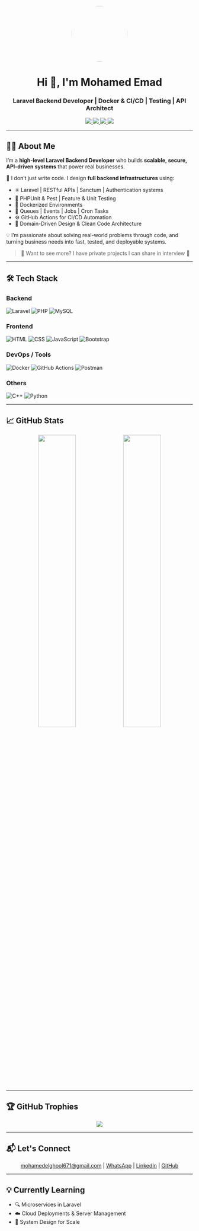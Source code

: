 <!-- HEADER -->
<p align="center">
  <img src="https://avatars.githubusercontent.com/u/121383443?s=400&u=f6854d7597cd6737b452f796e9404a40c429194f&v=4" width="150" style="border-radius:50%" />
</p>

<h1 align="center">Hi 👋, I'm Mohamed Emad</h1>
<h3 align="center">Laravel Backend Developer | Docker & CI/CD | Testing | API Architect</h3>

<p align="center">
  <a href="https://wa.me/201068013253" target="_blank">
    <img src="https://img.shields.io/badge/Whatsapp-25D366?style=for-the-badge&logo=whatsapp&logoColor=white"/>
  </a>
  <a href="mailto:mohamedelghool671@gmail.com">
    <img src="https://img.shields.io/badge/Gmail-D14836?style=for-the-badge&logo=gmail&logoColor=white"/>
  </a>
  <a href="https://linkedin.com/in/mohamed-emad-eldeen-abdulsattar-607699262" target="_blank">
    <img src="https://img.shields.io/badge/LinkedIn-0077B5?style=for-the-badge&logo=linkedin&logoColor=white"/>
  </a>
  <a href="https://www.facebook.com/Mohamed.Emad.Dev" target="_blank">
    <img src="https://img.shields.io/badge/Facebook-1877F2?style=for-the-badge&logo=facebook&logoColor=white"/>
  </a>
</p>

---

## 👨‍💻 About Me

I’m a **high-level Laravel Backend Developer** who builds **scalable, secure, API-driven systems** that power real businesses.

🚀 I don’t just write code. I design **full backend infrastructures** using:
- ✳️ Laravel | RESTful APIs | Sanctum | Authentication systems
- 🧪 PHPUnit & Pest | Feature & Unit Testing
- 🐳 Dockerized Environments
- 🔁 Queues | Events | Jobs | Cron Tasks
- ⚙️ GitHub Actions for CI/CD Automation
- 📐 Domain-Driven Design & Clean Code Architecture

💡 I’m passionate about solving real-world problems through code, and turning business needs into fast, tested, and deployable systems.

> 💬 Want to see more? I have private projects I can share in interview 👀

---

## 🛠️ Tech Stack

### Backend
![Laravel](https://img.shields.io/badge/Laravel-FF2D20?logo=laravel&logoColor=white&style=flat)
![PHP](https://img.shields.io/badge/PHP-777BB4?logo=php&logoColor=white&style=flat)
![MySQL](https://img.shields.io/badge/MySQL-4479A1?logo=mysql&logoColor=white&style=flat)

### Frontend
![HTML](https://img.shields.io/badge/HTML-E34F26?logo=html5&logoColor=white&style=flat)
![CSS](https://img.shields.io/badge/CSS-1572B6?logo=css3&logoColor=white&style=flat)
![JavaScript](https://img.shields.io/badge/JavaScript-F7DF1E?logo=javascript&logoColor=black&style=flat)
![Bootstrap](https://img.shields.io/badge/Bootstrap-7952B3?logo=bootstrap&logoColor=white&style=flat)

### DevOps / Tools
![Docker](https://img.shields.io/badge/Docker-2496ED?logo=docker&logoColor=white&style=flat)
![GitHub Actions](https://img.shields.io/badge/GitHub%20Actions-2088FF?logo=github-actions&logoColor=white&style=flat)
![Postman](https://img.shields.io/badge/Postman-FF6C37?logo=postman&logoColor=white&style=flat)

### Others
![C++](https://img.shields.io/badge/C++-00599C?logo=c%2B%2B&logoColor=white&style=flat)
![Python](https://img.shields.io/badge/Python-3776AB?logo=python&logoColor=white&style=flat)

---

## 📈 GitHub Stats

<p align="center">
  <img src="https://github-readme-stats.vercel.app/api?username=mohamedemad-dev&show_icons=true&theme=radical" width="45%" />
  <img src="https://github-readme-streak-stats.herokuapp.com/?user=mohamedemad-dev&theme=radical" width="45%" />
</p>

---

## 🏆 GitHub Trophies

<p align="center">
  <img src="https://github-profile-trophy.vercel.app/?username=mohamedemad-dev&theme=algolia&no-bg=true&margin-w=10" />
</p>

---

## 📬 Let's Connect

<p align="center">
  <a href="mailto:mohamedelghool671@gmail.com">mohamedelghool671@gmail.com</a> |
  <a href="https://wa.me/201068013253">WhatsApp</a> |
  <a href="https://linkedin.com/in/mohamed-emad-eldeen-abdulsattar-607699262">LinkedIn</a> |
  <a href="https://github.com/mohamedemad-dev">GitHub</a>
</p>

---

## 💡 Currently Learning

- 🔍 Microservices in Laravel
- ☁️ Cloud Deployments & Server Management
- 🧠 System Design for Scale
